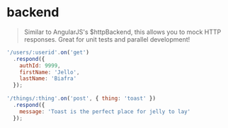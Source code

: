 backend
=======

> Similar to AngularJS's $httpBackend, this allows you to mock HTTP responses. Great for unit tests and parallel development!

```javascript
'/users/:userid'.on('get')
  .respond({
    authId: 9999,
    firstName: 'Jello',
    lastName: 'Biafra'
  });
  
'/things/:thing'.on('post', { thing: 'toast' })
  .respond({
    message: 'Toast is the perfect place for jelly to lay'
  });
```
